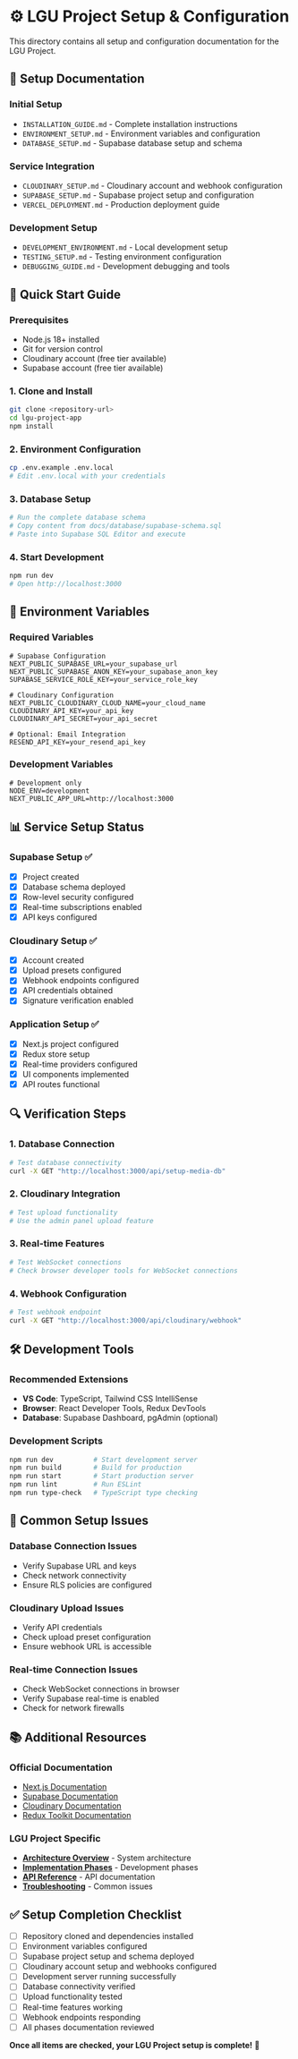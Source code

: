# ⚙️ LGU Project Setup & Configuration

This directory contains all setup and configuration documentation for the LGU Project.

## 📁 **Setup Documentation**

### **Initial Setup**
- `INSTALLATION_GUIDE.md` - Complete installation instructions
- `ENVIRONMENT_SETUP.md` - Environment variables and configuration
- `DATABASE_SETUP.md` - Supabase database setup and schema

### **Service Integration**
- `CLOUDINARY_SETUP.md` - Cloudinary account and webhook configuration
- `SUPABASE_SETUP.md` - Supabase project setup and configuration
- `VERCEL_DEPLOYMENT.md` - Production deployment guide

### **Development Setup**
- `DEVELOPMENT_ENVIRONMENT.md` - Local development setup
- `TESTING_SETUP.md` - Testing environment configuration
- `DEBUGGING_GUIDE.md` - Development debugging and tools

## 🚀 **Quick Start Guide**

### **Prerequisites**
- Node.js 18+ installed
- Git for version control
- Cloudinary account (free tier available)
- Supabase account (free tier available)

### **1. Clone and Install**
```bash
git clone <repository-url>
cd lgu-project-app
npm install
```

### **2. Environment Configuration**
```bash
cp .env.example .env.local
# Edit .env.local with your credentials
```

### **3. Database Setup**
```bash
# Run the complete database schema
# Copy content from docs/database/supabase-schema.sql
# Paste into Supabase SQL Editor and execute
```

### **4. Start Development**
```bash
npm run dev
# Open http://localhost:3000
```

## 🔧 **Environment Variables**

### **Required Variables**
```env
# Supabase Configuration
NEXT_PUBLIC_SUPABASE_URL=your_supabase_url
NEXT_PUBLIC_SUPABASE_ANON_KEY=your_supabase_anon_key
SUPABASE_SERVICE_ROLE_KEY=your_service_role_key

# Cloudinary Configuration
NEXT_PUBLIC_CLOUDINARY_CLOUD_NAME=your_cloud_name
CLOUDINARY_API_KEY=your_api_key
CLOUDINARY_API_SECRET=your_api_secret

# Optional: Email Integration
RESEND_API_KEY=your_resend_api_key
```

### **Development Variables**
```env
# Development only
NODE_ENV=development
NEXT_PUBLIC_APP_URL=http://localhost:3000
```

## 📊 **Service Setup Status**

### **Supabase Setup** ✅
- [x] Project created
- [x] Database schema deployed
- [x] Row-level security configured
- [x] Real-time subscriptions enabled
- [x] API keys configured

### **Cloudinary Setup** ✅
- [x] Account created
- [x] Upload presets configured
- [x] Webhook endpoints configured
- [x] API credentials obtained
- [x] Signature verification enabled

### **Application Setup** ✅
- [x] Next.js project configured
- [x] Redux store setup
- [x] Real-time providers configured
- [x] UI components implemented
- [x] API routes functional

## 🔍 **Verification Steps**

### **1. Database Connection**
```bash
# Test database connectivity
curl -X GET "http://localhost:3000/api/setup-media-db"
```

### **2. Cloudinary Integration**
```bash
# Test upload functionality
# Use the admin panel upload feature
```

### **3. Real-time Features**
```bash
# Test WebSocket connections
# Check browser developer tools for WebSocket connections
```

### **4. Webhook Configuration**
```bash
# Test webhook endpoint
curl -X GET "http://localhost:3000/api/cloudinary/webhook"
```

## 🛠️ **Development Tools**

### **Recommended Extensions**
- **VS Code**: TypeScript, Tailwind CSS IntelliSense
- **Browser**: React Developer Tools, Redux DevTools
- **Database**: Supabase Dashboard, pgAdmin (optional)

### **Development Scripts**
```bash
npm run dev          # Start development server
npm run build        # Build for production
npm run start        # Start production server
npm run lint         # Run ESLint
npm run type-check   # TypeScript type checking
```

## 🚨 **Common Setup Issues**

### **Database Connection Issues**
- Verify Supabase URL and keys
- Check network connectivity
- Ensure RLS policies are configured

### **Cloudinary Upload Issues**
- Verify API credentials
- Check upload preset configuration
- Ensure webhook URL is accessible

### **Real-time Connection Issues**
- Check WebSocket connections in browser
- Verify Supabase real-time is enabled
- Check for network firewalls

## 📚 **Additional Resources**

### **Official Documentation**
- [Next.js Documentation](https://nextjs.org/docs)
- [Supabase Documentation](https://supabase.com/docs)
- [Cloudinary Documentation](https://cloudinary.com/documentation)
- [Redux Toolkit Documentation](https://redux-toolkit.js.org/)

### **LGU Project Specific**
- **[Architecture Overview](../architecture/)** - System architecture
- **[Implementation Phases](../phases/)** - Development phases
- **[API Reference](../api/)** - API documentation
- **[Troubleshooting](../troubleshooting/)** - Common issues

## ✅ **Setup Completion Checklist**

- [ ] Repository cloned and dependencies installed
- [ ] Environment variables configured
- [ ] Supabase project setup and schema deployed
- [ ] Cloudinary account setup and webhooks configured
- [ ] Development server running successfully
- [ ] Database connectivity verified
- [ ] Upload functionality tested
- [ ] Real-time features working
- [ ] Webhook endpoints responding
- [ ] All phases documentation reviewed

**Once all items are checked, your LGU Project setup is complete!** 🎉
